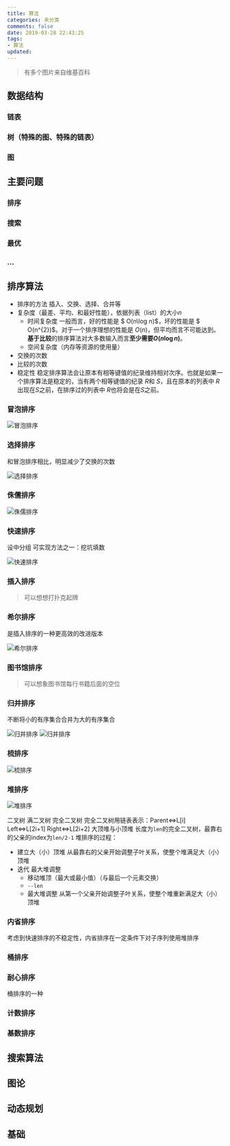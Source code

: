 ```yaml
---
title: 算法
categories: 未分类
comments: false
date: 2019-03-28 22:43:25
tags:
- 算法
updated:
---
```

>有多个图片来自维基百科
## 数据结构

### 链表

### 树（特殊的图、特殊的链表）

### 图

## 主要问题

### 排序

### 搜索

### 最优

### ...

## 排序算法

- 排序的方法 插入、交换、选择、合并等
- 复杂度（最差、平均、和最好性能），依据列表（list）的大小$n$
  - 时间复杂度 一般而言，好的性能是 $ O(n\log n)$，坏的性能是 $ O(n^{2})$。对于一个排序理想的性能是 $O(n)$，但平均而言不可能达到。**基于比较**的排序算法对大多数输入而言**至少需要$O(n \log n)$**。
  - 空间复杂度（内存等资源的使用量）
- 交换的次数
- 比较的次数
- 稳定性 稳定排序算法会让原本有相等键值的纪录维持相对次序。也就是如果一个排序算法是稳定的，当有两个相等键值的纪录 $R$和 $S$，且在原本的列表中 $R$出现在$S$之前，在排序过的列表中 $R$也将会是在$S$之前。

### 冒泡排序
![冒泡排序](https://upload.wikimedia.org/wikipedia/commons/3/37/Bubble_sort_animation.gif)
### 选择排序
和冒泡排序相比，明显减少了交换的次数

![选择排序](https://upload.wikimedia.org/wikipedia/commons/b/b0/Selection_sort_animation.gif)
<!--more-->
### 侏儒排序
![侏儒排序](https://upload.wikimedia.org/wikipedia/commons/3/37/Sorting_gnomesort_anim.gif)
### 快速排序
设中分组
可实现方法之一：挖坑填数

![快速排序](https://upload.wikimedia.org/wikipedia/commons/6/6a/Sorting_quicksort_anim.gif)
### 插入排序
>可以想想打扑克起牌
### 希尔排序
是插入排序的一种更高效的改进版本

![希尔排序](https://upload.wikimedia.org/wikipedia/commons/d/d8/Sorting_shellsort_anim.gif)
### 图书馆排序
>可以想象图书馆每行书籍后面的空位
### 归并排序
不断将小的有序集合合并为大的有序集合

![归并排序](https://upload.wikimedia.org/wikipedia/commons/c/c5/Merge_sort_animation2.gif)
![归并排序](https://upload.wikimedia.org/wikipedia/commons/thumb/c/cc/Merge-sort-example-300px.gif/220px-Merge-sort-example-300px.gif)
### 梳排序
![梳排序](https://upload.wikimedia.org/wikipedia/commons/4/46/Comb_sort_demo.gif)
### 堆排序
![堆排序](https://upload.wikimedia.org/wikipedia/commons/1/1b/Sorting_heapsort_anim.gif)

二叉树
满二叉树
完全二叉树
完全二叉树用链表表示：Parent<=>L[i] Left<=>L[2i+1] Right<=>L[2i+2]
大顶堆与小顶堆
长度为`len`的完全二叉树，最靠右的父亲的index为`len/2-1`
堆排序的过程：
- 建立大（小）顶堆
  从最靠右的父亲开始调整子叶关系，使整个堆满足大（小）顶堆
- 迭代 最大堆调整
  - 移动堆顶（最大或最小值）（与最后一个元素交换）
  - `--len`
  - 最大堆调整
    从第一个父亲开始调整子叶关系，使整个堆重新满足大（小）顶堆

### 内省排序
考虑到快速排序的不稳定性，内省排序在一定条件下对子序列使用堆排序
### 桶排序
### 耐心排序
桶排序的一种
### 计数排序
### 基数排序

## 搜索算法

## 图论

## 动态规划

## 基础
